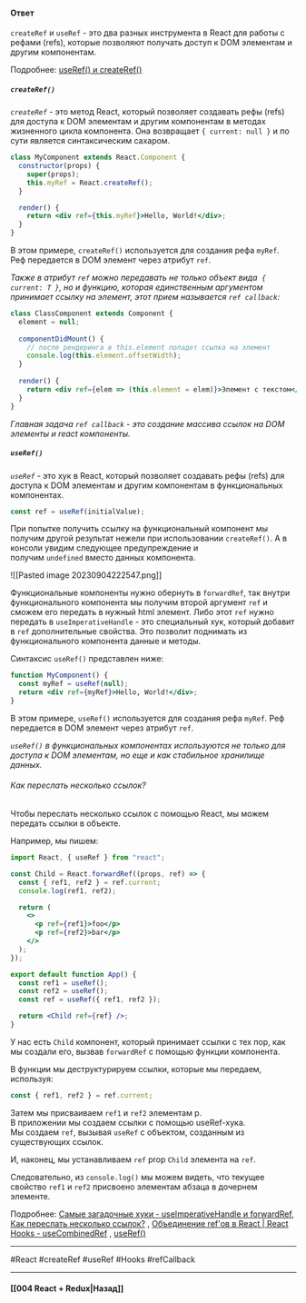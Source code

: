 #### Ответ

`createRef` и `useRef` - это два разных инструмента в React для работы с рефами (refs), которые позволяют получать доступ к DOM элементам и другим компонентам.

Подробнее: [useRef() и createRef()](https://habr.com/ru/companies/otus/articles/677208/)

##### `createRef()`

*`createRef`* - это метод React, который позволяет создавать рефы (refs) для доступа к DOM элементам и другим компонентам в методах жизненного цикла компонента. Она возвращает `{ current: null }` и по сути является синтаксическим сахаром.

```jsx
class MyComponent extends React.Component {
  constructor(props) {
    super(props);
    this.myRef = React.createRef();
  }

  render() {
    return <div ref={this.myRef}>Hello, World!</div>;
  }
}
```

В этом примере, `createRef()` используется для создания рефа `myRef`. Реф передается в DOM элемент через атрибут `ref`.

*Также в атрибут `ref` можно передавать не только объект вида 
`{ current: T }`, но и функцию, которая единственным аргументом принимает ссылку на элемент, этот прием называется `ref callback`:*

``` jsx
class ClassComponent extends Component {
  element = null;
  
  componentDidMount() {
    // после рендеринга в this.element попадет ссылка на элемент
    console.log(this.element.offsetWidth);
  }
  
  render() {
  	return <div ref={elem => (this.element = elem)}>Элемент с текстом</div>
  }
}
```

*Главная задача `ref callback` - это создание массива ссылок на DOM элементы и react компоненты.*

##### `useRef()`

*`useRef`* - это хук в React, который позволяет создавать рефы (refs) для доступа к DOM элементам и другим компонентам в функциональных компонентах.

```jsx
const ref = useRef(initialValue);
```

При попытке получить ссылку на функциональный компонент мы получим другой результат нежели при использовании `createRef()`.
А в консоли увидим следующее предупреждение и получим `undefined` вместо данных компонента.

![[Pasted image 20230904222547.png]]

Функциональные компоненты нужно обернуть в `forwardRef`, так внутри функционального компонента мы получим второй аргумент `ref` и сможем его передать в нужный html элемент. Либо этот `ref` нужно передать в `useImperativeHandle` - это специальный хук, который добавит в `ref` дополнительные свойства. Это позволит поднимать из функционального компонента данные и методы.

Синтаксис `useRef()` представлен ниже:

```jsx
function MyComponent() {
  const myRef = useRef(null);
  return <div ref={myRef}>Hello, World!</div>;
}
```

В этом примере, `useRef()` используется для создания рефа `myRef`. Реф передается в DOM элемент через атрибут `ref`.

*`useRef()` в функциональных компонентах используются не только для доступа к DOM элементам, но еще и как стабильное хранилище данных.*

###### Как переслать несколько ссылок?

Чтобы переслать несколько ссылок с помощью React, мы можем передать ссылки в объекте.  
  
Например, мы пишем:

```jsx
import React, { useRef } from "react";

const Child = React.forwardRef((props, ref) => {
  const { ref1, ref2 } = ref.current;
  console.log(ref1, ref2);

  return (
    <>
      <p ref={ref1}>foo</p>
      <p ref={ref2}>bar</p>
    </>
  );
});

export default function App() {
  const ref1 = useRef();
  const ref2 = useRef();
  const ref = useRef({ ref1, ref2 });

  return <Child ref={ref} />;
}
```

У нас есть `Child` компонент, который принимает ссылки с тех пор, как мы создали его, вызвав `forwardRef` с помощью функции компонента.

В функции мы деструктурируем ссылки, которые мы передаем, используя:

```jsx
const { ref1, ref2 } = ref.current;
```

Затем мы присваиваем `ref1` и `ref2` элементам p.  
В приложении мы создаем ссылки с помощью useRef-хука.  
Мы создаем `ref`, вызывая `useRef` с объектом, созданным из существующих ссылок.

И, наконец, мы устанавливаем `ref` prop `Child` элемента на `ref`.

Следовательно, из `console.log()` мы можем видеть, что текущее свойство `ref1` и `ref2` присвоено элементам абзаца в дочернем элементе.

Подробнее: [Самые загадочные хуки - useImperativeHandle и forwardRef](https://www.youtube.com/watch?v=X1Skt2n7y3U), [Как переслать несколько ссылок?](https://thewebdev.info/2021/11/14/how-to-forward-multiple-refs-with-react/) , [Объединение ref'ов в React | React Hooks - useCombinedRef](https://www.youtube.com/watch?v=2GwcfFSLxbg) , [useRef()](https://reactdev.ru/reference/useRef/)

____
#React #createRef #useRef #Hooks  #refCallback

____

#### [[004 React + Redux|Назад]]